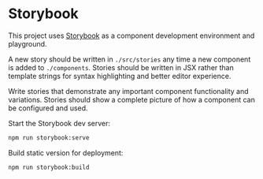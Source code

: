 # Storybook

This project uses [Storybook](https://storybook.js.org/basics/introduction/) as a component
development environment and playground.

A new story should be written in `./src/stories` any time a new component is added to
`./components`. Stories should be written in JSX rather than template strings for syntax
highlighting and better editor experience.

Write stories that demonstrate any important component functionality and variations. Stories should
show a complete picture of how a component can be configured and used.

Start the Storybook dev server:

```bash
npm run storybook:serve
```

Build static version for deployment:

```bash
npm run storybook:build
```
